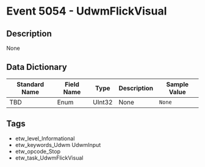 # Event 5054 - UdwmFlickVisual

## Description
None

## Data Dictionary
|Standard Name|Field Name|Type|Description|Sample Value|
|---|---|---|---|---|
|TBD|Enum|UInt32|None|`None`|

## Tags
* etw_level_Informational
* etw_keywords_Udwm UdwmInput
* etw_opcode_Stop
* etw_task_UdwmFlickVisual